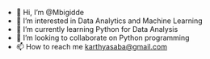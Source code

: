 - 👋 Hi, I’m @Mbigidde
- 👀 I’m interested in Data Analytics and Machine Learning
- 🌱 I’m currently learning Python for Data Analysis
- 💞️ I’m looking to collaborate on Python programming
- 📫 How to reach me karthyasaba@gmail.com

<!---
Mbigidde/Mbigidde is a ✨ special ✨ repository because its `README.md` (this file) appears on your GitHub profile.
You can click the Preview link to take a look at your changes.
--->

